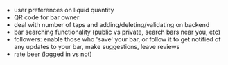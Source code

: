 
- user preferences on liquid quantity
- QR code for bar owner
- deal with number of taps and adding/deleting/validating on backend
- bar searching functionality (public vs private, search bars near you, etc)
- followers: enable those who 'save' your bar, or follow it to get notified of any updates to your bar, make suggestions, leave reviews
- rate beer (logged in vs not)